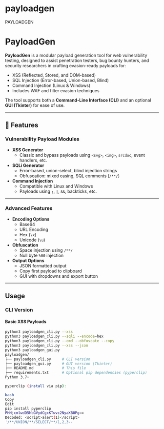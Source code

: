 # payloadgen
PAYLOADGEN
# PayloadGen

**PayloadGen** is a modular payload generation tool for web vulnerability testing, designed to assist penetration testers, bug bounty hunters, and security researchers in crafting evasion-ready payloads for:

-  XSS (Reflected, Stored, and DOM-based)
-  SQL Injection (Error-based, Union-based, Blind)
-  Command Injection (Linux & Windows)
-  Includes WAF and filter evasion techniques

The tool supports both a **Command-Line Interface (CLI)** and an optional **GUI (Tkinter)** for ease of use.

---

## 🔧 Features

###  Vulnerability Payload Modules

- **XSS Generator**
  - Classic and bypass payloads using `<svg>`, `<img>`, `srcdoc`, event handlers, etc.
- **SQLi Generator**
  - Error-based, union-select, blind injection strings
  - Obfuscation: mixed casing, SQL comments (`/**/`)
- **Command Injection**
  - Compatible with Linux and Windows
  - Payloads using `;`, `|`, `&&`, backticks, etc.

---

###  Advanced Features

- **Encoding Options**
  - Base64
  - URL Encoding
  - Hex (`\x`)
  - Unicode (`\u`)
- **Obfuscation**
  - Space injection using `/**/`
  - Null byte `%00` injection
- **Output Options**
  - JSON formatted output
  - Copy first payload to clipboard
  - GUI with dropdowns and export button

---

## Usage

### CLI Version

#### Basic XSS Payloads
```bash
python3 payloadgen_cli.py --xss
python3 payloadgen_cli.py --sqli --encode=hex
python3 payloadgen_cli.py --cmd --obfuscate --copy
python3 payloadgen_cli.py --xss --json
python3 payloadgen_gui.py
payloadgen/
├── payloadgen_cli.py     # CLI version
├── payloadgen_gui.py     # GUI version (Tkinter)
├── README.md             # This file
├── requirements.txt      # Optional pip dependencies (pyperclip)
Python 3.7+

pyperclip (install via pip):

bash
Copy
Edit
pip install pyperclip
PHNjcmlwdD5hbGVydCgxKTwvc2NyaXB0Pg==
Decoded: <script>alert(1)</script>
'/**/UNION/**/SELECT/**/1,2,3-- 

